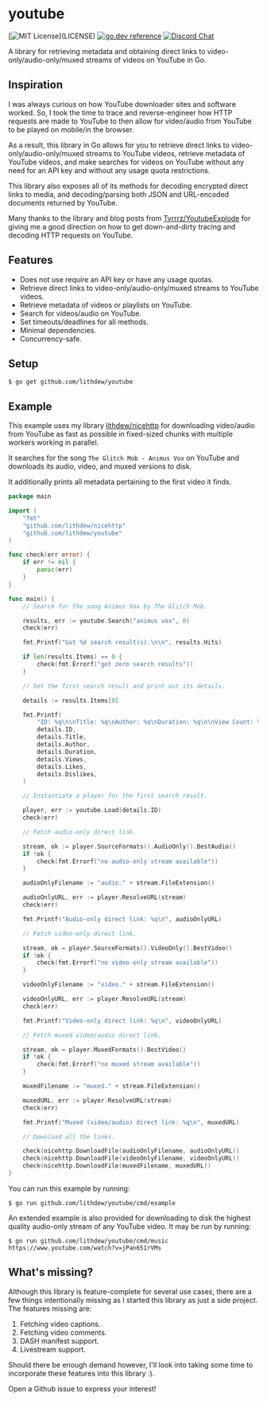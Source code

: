 # youtube

[![MIT License](https://img.shields.io/apm/l/atomic-design-ui.svg?)](LICENSE)
[![go.dev reference](https://img.shields.io/badge/go.dev-reference-007d9c?logo=go&logoColor=white&style=flat-square)](https://pkg.go.dev/github.com/lithdew/youtube)
[![Discord Chat](https://img.shields.io/discord/697002823123992617)](https://discord.gg/HZEbkeQ)

A library for retrieving metadata and obtaining direct links to video-only/audio-only/muxed streams of videos on YouTube in Go.

## Inspiration

I was always curious on how YouTube downloader sites and software worked. So, I took the time to trace and reverse-engineer how HTTP requests are made to YouTube to then allow for video/audio from YouTube to be played on mobile/in the browser.

As a result, this library in Go allows for you to retrieve direct links to video-only/audio-only/muxed streams to YouTube videos, retrieve metadata of YouTube videos, and make searches for videos on YouTube without any need for an API key and without any usage quota restrictions.

This library also exposes all of its methods for decoding encrypted direct links to media, and decoding/parsing both JSON and URL-encoded documents returned by YouTube.

Many thanks to the library and blog posts from [Tyrrrz/YoutubeExplode](https://github.com/Tyrrrz/YoutubeExplode) for giving me a good direction on how to get down-and-dirty tracing and decoding HTTP requests on YouTube.

## Features

- Does not use require an API key or have any usage quotas.
- Retrieve direct links to video-only/audio-only/muxed streams to YouTube videos.
- Retrieve metadata of videos or playlists on YouTube.
- Search for videos/audio on YouTube.
- Set timeouts/deadlines for all methods.
- Minimal dependencies.
- Concurrency-safe.

## Setup

```
$ go get github.com/lithdew/youtube
```

## Example

This example uses my library [lithdew/nicehttp](https://github.com/lithdew/nicehttp) for downloading video/audio from YouTube as fast as possible in fixed-sized chunks with multiple workers working in parallel.

It searches for the song `The Glitch Mob - Animus Vox` on YouTube and downloads its audio, video, and muxed versions to disk.

It additionally prints all metadata pertaining to the first video it finds.

```go
package main

import (
	"fmt"
	"github.com/lithdew/nicehttp"
	"github.com/lithdew/youtube"
)

func check(err error) {
	if err != nil {
		panic(err)
	}
}

func main() {
	// Search for the song Animus Vox by The Glitch Mob.

	results, err := youtube.Search("animus vox", 0)
	check(err)

	fmt.Printf("Got %d search result(s).\n\n", results.Hits)

	if len(results.Items) == 0 {
		check(fmt.Errorf("got zero search results"))
	}

	// Get the first search result and print out its details.

	details := results.Items[0]

	fmt.Printf(
		"ID: %q\n\nTitle: %q\nAuthor: %q\nDuration: %q\n\nView Count: %q\nLikes: %d\nDislikes: %d\n\n",
		details.ID,
		details.Title,
		details.Author,
		details.Duration,
		details.Views,
		details.Likes,
		details.Dislikes,
	)

	// Instantiate a player for the first search result.

	player, err := youtube.Load(details.ID)
	check(err)

	// Fetch audio-only direct link.

	stream, ok := player.SourceFormats().AudioOnly().BestAudio()
	if !ok {
		check(fmt.Errorf("no audio-only stream available"))
	}

	audioOnlyFilename := "audio." + stream.FileExtension()

	audioOnlyURL, err := player.ResolveURL(stream)
	check(err)

	fmt.Printf("Audio-only direct link: %q\n", audioOnlyURL)

	// Fetch video-only direct link.

	stream, ok = player.SourceFormats().VideoOnly().BestVideo()
	if !ok {
		check(fmt.Errorf("no video-only stream available"))
	}

	videoOnlyFilename := "video." + stream.FileExtension()

	videoOnlyURL, err := player.ResolveURL(stream)
	check(err)

	fmt.Printf("Video-only direct link: %q\n", videoOnlyURL)

	// Fetch muxed video/audio direct link.

	stream, ok = player.MuxedFormats().BestVideo()
	if !ok {
		check(fmt.Errorf("no muxed stream available"))
	}

	muxedFilename := "muxed." + stream.FileExtension()

	muxedURL, err := player.ResolveURL(stream)
	check(err)

	fmt.Printf("Muxed (video/audio) direct link: %q\n", muxedURL)

	// Download all the links.

	check(nicehttp.DownloadFile(audioOnlyFilename, audioOnlyURL))
	check(nicehttp.DownloadFile(videoOnlyFilename, videoOnlyURL))
	check(nicehttp.DownloadFile(muxedFilename, muxedURL))
}
```

You can run this example by running:

```shell
$ go run github.com/lithdew/youtube/cmd/example
```

An extended example is also provided for downloading to disk the highest quality audio-only stream of any YouTube video. It may be run by running:

```shell
$ go run github.com/lithdew/youtube/cmd/music https://www.youtube.com/watch?v=jPan651rVMs
```

## What's missing?

Although this library is feature-complete for several use cases, there are a few things intentionally missing as I started this library as just a side project. The features missing are:

1. Fetching video captions.
2. Fetching video comments.
3. DASH manifest support.
4. Livestream support.

Should there be enough demand however, I'll look into taking some time to incorporate these features into this library :).

Open a Github issue to express your interest!